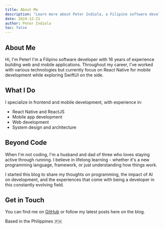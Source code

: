 ```yaml
---
title: About Me
description: "Learn more about Peter Indiola, a Filipino software developer with 16 years of experience in React Native, web development, and mobile applications."
date: 2024-12-21
author: Peter Indiola
toc: false
---
```


## About Me

Hi, I'm Peter! I'm a Filipino software developer with 16 years of experience building web and mobile applications. Throughout my career, I've worked with various technologies but currently focus on React Native for mobile development while exploring SwiftUI on the side.

## What I Do

I specialize in frontend and mobile development, with experience in:
- React Native and ReactJS
- Mobile app development
- Web development
- System design and architecture

## Beyond Code

When I'm not coding, I'm a husband and dad of three who loves staying active through running. I believe in lifelong learning - whether it's a new programming language, framework, or just understanding how things work.

I started this blog to share my thoughts on programming, the impact of AI on development, and the experiences that come with being a developer in this constantly evolving field.

## Get in Touch

You can find me on [GitHub](https://github.com/chocnut) or follow my latest posts here on the blog.

Based in the Philippines 🇵🇭